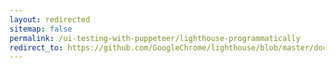```yaml
---
layout: redirected
sitemap: false
permalink: /ui-testing-with-puppeteer/lighthouse-programmatically
redirect_to: https://github.com/GoogleChrome/lighthouse/blob/master/docs/readme.md#using-programmatically
---
```


